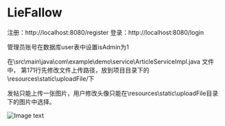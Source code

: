 # LieFallow

注册：http://localhost:8080/register
登录：http://localhost:8080/login

管理员账号在数据库user表中设置isAdmin为1

在\src\main\java\com\example\demo\service\ArticleServiceImpl.java 文件中，
第171行先修改文件上传路径，放到项目目录下的\\resources\\static\\uploadFile/下

发帖只能上传一张图片，用户修改头像只能在\\resources\\static\\uploadFile目录下的图片中选择。

![Image text](http://120.27.245.202:8091/static/uploadFile/girl.jpg)
